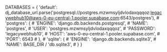 DATABASES = {
    'default': dj_database_url.parse('postgresql://postgres.mzwmsyljdvlodaxqqqoz:legacywebhub10@aws-0-eu-central-1.pooler.supabase.com:6543/postgres'),
    # 'postgres': {
    #     'ENGINE': 'django.db.backends.postgresql',
    #     'NAME': 'postgres',
    #     'USER': 'postgres.mzwmsyljdvlodaxqqqoz',
    #     'PASSWORD': 'legacywebhub10',
    #     'HOST': 'aws-0-eu-central-1.pooler.supabase.com',
    #     'PORT': 6543
    # },
    # 'sqlite': {
    #     'ENGINE': 'django.db.backends.sqlite3',
    #     'NAME': BASE_DIR / 'db.sqlite3',
    # }
}